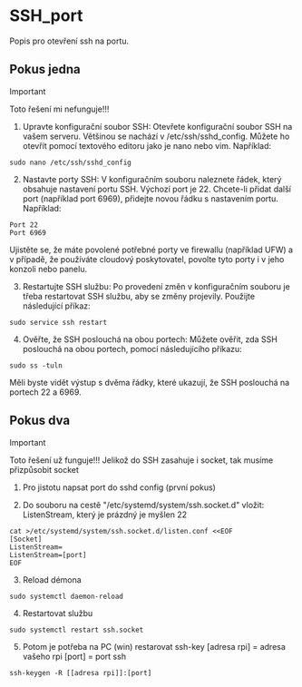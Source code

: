 # SSH_port
Popis pro otevření ssh na portu.

## Pokus jedna
>[!IMPORTANT]
>Toto řešení mi nefunguje!!!
1. Upravte konfigurační soubor SSH:
Otevřete konfigurační soubor SSH na vašem serveru. Většinou se nachází v /etc/ssh/sshd_config. Můžete ho otevřít pomocí textového editoru jako je nano nebo vim. Například:
```
sudo nano /etc/ssh/sshd_config
```

2. Nastavte porty SSH:
V konfiguračním souboru naleznete řádek, který obsahuje nastavení portu SSH. Výchozí port je 22. Chcete-li přidat další port (například port 6969), přidejte novou řádku s nastavením portu. Například:
```
Port 22
Port 6969
```
Ujistěte se, že máte povolené potřebné porty ve firewallu (například UFW) a v případě, že používáte cloudový poskytovatel, povolte tyto porty i v jeho konzoli nebo panelu.

3. Restartujte SSH službu:
Po provedení změn v konfiguračním souboru je třeba restartovat SSH službu, aby se změny projevily. Použijte následující příkaz:
```
sudo service ssh restart
```

4. Ověřte, že SSH poslouchá na obou portech:
Můžete ověřit, zda SSH poslouchá na obou portech, pomocí následujícího příkazu:
```
sudo ss -tuln
```
Měli byste vidět výstup s dvěma řádky, které ukazují, že SSH poslouchá na portech 22 a 6969.

## Pokus dva
>[!IMPORTANT]
>Toto řešení už funguje!!!
>Jelikož do SSH zasahuje i socket, tak musíme přizpůsobit socket

1. Pro jistotu napsat port do sshd config (první pokus)

2. Do souboru na cestě "/etc/systemd/system/ssh.socket.d" vložit:
ListenStream, který je prázdný je myšlen 22
```
cat >/etc/systemd/system/ssh.socket.d/listen.conf <<EOF
[Socket]
ListenStream=
ListenStream=[port]
EOF
```

3. Reload démona
```
sudo systemctl daemon-reload
```

4. Restartovat službu
```
sudo systemctl restart ssh.socket
```

5. Potom je potřeba na PC (win) restarovat ssh-key 
[adresa rpi] = adresa vašeho rpi 
[port] = port ssh 
```
ssh-keygen -R [[adresa rpi]]:[port]
```